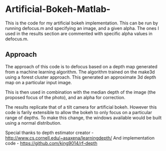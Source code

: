 # Artificial-Bokeh-Matlab-


This is the code for my artificial bokeh implementation.
This can be run by running defocus.m and specifying an image, and a given alpha. 
The ones I used in the results section are commented with specific alpha values in defocus.m.



Approach
--------
The approach of this code is to defocus based on a depth map generated from a machine learning algorithm.
The algorithm trained on the make3d using a forest cluster approach. 
This generated an approximate 3d depth map on a particular input image.

This is then used in combination with the median depth of the image (the proposed focus of the photo), and an alpha for correction.

The results replicate that of a tilt camera for artificial bokeh. 
However this code is farily extensible to allow the bokeh to only focus on a particular range of depths.
To make this change, the windows available would be built using a normal distribution. 



Special thanks to depth estimator creator - http://www.cs.cornell.edu/~asaxena/learningdepth/
And implementation code - https://github.com/king9014/rf-depth
